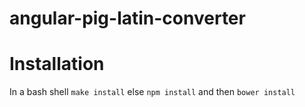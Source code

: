 # angular-pig-latin-converter

# Installation
In a bash shell `make install`
else `npm install` and then `bower install`
